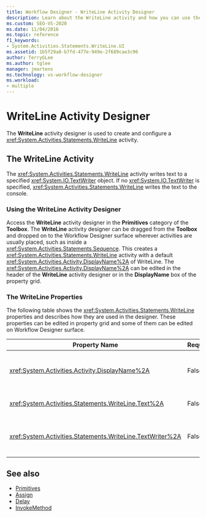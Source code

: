 ```yaml
---
title: Workflow Designer - WriteLine Activity Designer
description: Learn about the WriteLine activity and how you can use the WriteLine activity designer to create and configure a WriteLine activity.
ms.custom: SEO-VS-2020
ms.date: 11/04/2016
ms.topic: reference
f1_keywords:
- System.Activities.Statements.WriteLine.UI
ms.assetid: 1b5f29a8-b7fd-477e-949e-2f689cae3c96
author: TerryGLee
ms.author: tglee
manager: jmartens
ms.technology: vs-workflow-designer
ms.workload:
- multiple
---
```

# WriteLine Activity Designer

The **WriteLine** activity designer is used to create and configure a <xref:System.Activities.Statements.WriteLine> activity.

## The WriteLine Activity

The <xref:System.Activities.Statements.WriteLine> activity writes text to a specified <xref:System.IO.TextWriter> object. If no <xref:System.IO.TextWriter> is specified, <xref:System.Activities.Statements.WriteLine> writes the text to the console.

### Using the WriteLine Activity Designer

Access the **WriteLine** activity designer in the **Primitives** category of the **Toolbox**. The **WriteLine** activity designer can be dragged from the **Toolbox** and dropped on to the Workflow Designer surface wherever activities are usually placed, such as inside a <xref:System.Activities.Statements.Sequence>. This creates a <xref:System.Activities.Statements.WriteLine> activity with a default <xref:System.Activities.Activity.DisplayName%2A> of WriteLine. The <xref:System.Activities.Activity.DisplayName%2A> can be edited in the header of the **WriteLine** activity designer or in the **DisplayName** box of the property grid.

### The WriteLine Properties

The following table shows the <xref:System.Activities.Statements.WriteLine> properties and describes how they are used in the designer. These properties can be edited in property grid and some of them can be edited on Workflow Designer surface.

|Property Name|Required|Usage|
|-|--------------|-|
|<xref:System.Activities.Activity.DisplayName%2A>|False|The friendly name of the <xref:System.Activities.Statements.WriteLine> activity. The default is WriteLine. Although the <xref:System.Activities.Activity.DisplayName%2A> is not strictly required, it is best practice to use a one.|
|<xref:System.Activities.Statements.WriteLine.Text%2A>|False|The text to write. To set the property, type a Visual Basic expression in the **Text** box on the **WriteLine** activity designer or in the property grid.|
|<xref:System.Activities.Statements.WriteLine.TextWriter%2A>|False|The <xref:System.IO.TextWriter> to which the <xref:System.Activities.Statements.WriteLine> writes the <xref:System.Activities.Statements.WriteLine.Text%2A>. The default is the console.|

## See also

- [Primitives](../workflow-designer/primitives-activity-designers.md)
- [Assign](../workflow-designer/assign-activity-designer.md)
- [Delay](../workflow-designer/delay-activity-designer.md)
- [InvokeMethod](../workflow-designer/invokemethod-activity-designer.md)
